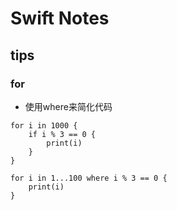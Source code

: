 # Swift Notes

## tips

### for

* 使用where来简化代码  

```
for i in 1000 {
    if i % 3 == 0 {
        print(i)
    }
}
```


```
for i in 1...100 where i % 3 == 0 {
	print(i)
}
```